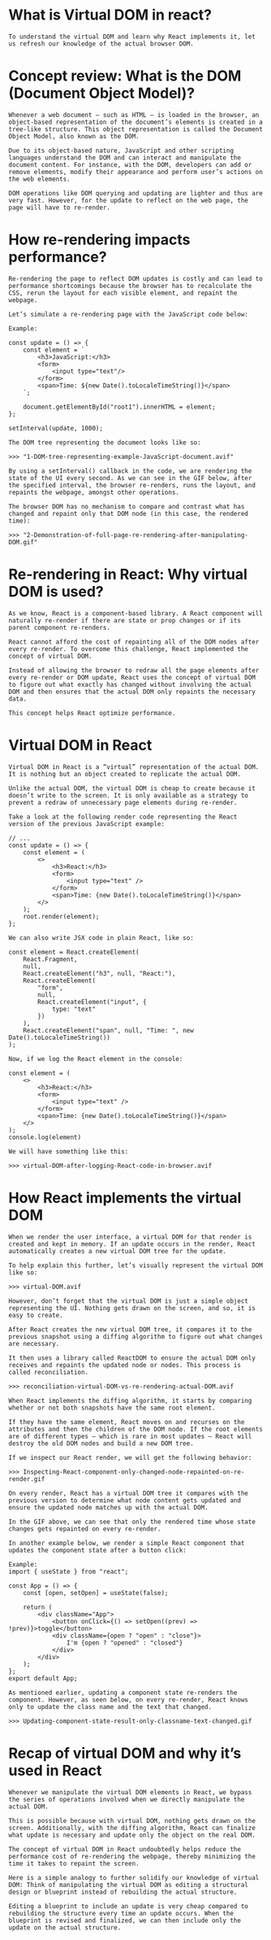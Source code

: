 # What is Virtual DOM in react?

    To understand the virtual DOM and learn why React implements it, let us refresh our knowledge of the actual browser DOM.

# Concept review: What is the DOM (Document Object Model)?

    Whenever a web document — such as HTML — is loaded in the browser, an object-based representation of the document’s elements is created in a tree-like structure. This object representation is called the Document Object Model, also known as the DOM.

    Due to its object-based nature, JavaScript and other scripting languages understand the DOM and can interact and manipulate the document content. For instance, with the DOM, developers can add or remove elements, modify their appearance and perform user’s actions on the web elements.

    DOM operations like DOM querying and updating are lighter and thus are very fast. However, for the update to reflect on the web page, the page will have to re-render.

# How re-rendering impacts performance?

    Re-rendering the page to reflect DOM updates is costly and can lead to performance shortcomings because the browser has to recalculate the CSS, rerun the layout for each visible element, and repaint the webpage.

    Let’s simulate a re-rendering page with the JavaScript code below:

    Example:

    const update = () => {
        const element = `
            <h3>JavaScript:</h3>
            <form>
                <input type="text"/>
            </form>
            <span>Time: ${new Date().toLocaleTimeString()}</span>
        `;

        document.getElementById("root1").innerHTML = element;
    };

    setInterval(update, 1000);

    The DOM tree representing the document looks like so:

    >>> "1-DOM-tree-representing-example-JavaScript-document.avif"

    By using a setInterval() callback in the code, we are rendering the state of the UI every second. As we can see in the GIF below, after the specified interval, the browser re-renders, runs the layout, and repaints the webpage, amongst other operations.

    The browser DOM has no mechanism to compare and contrast what has changed and repaint only that DOM node (in this case, the rendered time):

    >>> "2-Demonstration-of-full-page-re-rendering-after-manipulating-DOM.gif"

# Re-rendering in React: Why virtual DOM is used?

    As we know, React is a component-based library. A React component will naturally re-render if there are state or prop changes or if its parent component re-renders.

    React cannot afford the cost of repainting all of the DOM nodes after every re-render. To overcome this challenge, React implemented the concept of virtual DOM.

    Instead of allowing the browser to redraw all the page elements after every re-render or DOM update, React uses the concept of virtual DOM to figure out what exactly has changed without involving the actual DOM and then ensures that the actual DOM only repaints the necessary data.

    This concept helps React optimize performance.

# Virtual DOM in React

    Virtual DOM in React is a “virtual” representation of the actual DOM. It is nothing but an object created to replicate the actual DOM.

    Unlike the actual DOM, the virtual DOM is cheap to create because it doesn’t write to the screen. It is only available as a strategy to prevent a redraw of unnecessary page elements during re-render.

    Take a look at the following render code representing the React version of the previous JavaScript example:

    // ...
    const update = () => {
        const element = (
            <>
                <h3>React:</h3>
                <form>
                    <input type="text" />
                </form>
                <span>Time: {new Date().toLocaleTimeString()}</span>
            </>
        );
        root.render(element);
    };

    We can also write JSX code in plain React, like so:

    const element = React.createElement(
        React.Fragment,
        null,
        React.createElement("h3", null, "React:"),
        React.createElement(
            "form",
            null,
            React.createElement("input", {
                type: "text"
            })
        ),
        React.createElement("span", null, "Time: ", new Date().toLocaleTimeString())
    );

    Now, if we log the React element in the console:

    const element = (
        <>
            <h3>React:</h3>
            <form>
                <input type="text" />
            </form>
            <span>Time: {new Date().toLocaleTimeString()}</span>
        </>
    );
    console.log(element)

    We will have something like this:

    >>> virtual-DOM-after-logging-React-code-in-browser.avif

# How React implements the virtual DOM

    When we render the user interface, a virtual DOM for that render is created and kept in memory. If an update occurs in the render, React automatically creates a new virtual DOM tree for the update.

    To help explain this further, let’s visually represent the virtual DOM like so:

    >>> virtual-DOM.avif

    However, don’t forget that the virtual DOM is just a simple object representing the UI. Nothing gets drawn on the screen, and so, it is easy to create.

    After React creates the new virtual DOM tree, it compares it to the previous snapshot using a diffing algorithm to figure out what changes are necessary.

    It then uses a library called ReactDOM to ensure the actual DOM only receives and repaints the updated node or nodes. This process is called reconciliation.

    >>> reconciliation-virtual-DOM-vs-re-rendering-actual-DOM.avif

    When React implements the diffing algorithm, it starts by comparing whether or not both snapshots have the same root element.

    If they have the same element, React moves on and recurses on the attributes and then the children of the DOM node. If the root elements are of different types — which is rare in most updates — React will destroy the old DOM nodes and build a new DOM tree.

    If we inspect our React render, we will get the following behavior:

    >>> Inspecting-React-component-only-changed-node-repainted-on-re-render.gif

    On every render, React has a virtual DOM tree it compares with the previous version to determine what node content gets updated and ensure the updated node matches up with the actual DOM.

    In the GIF above, we can see that only the rendered time whose state changes gets repainted on every re-render.

    In another example below, we render a simple React component that updates the component state after a button click:

    Example:
    import { useState } from "react";

    const App = () => {
        const [open, setOpen] = useState(false);

        return (
            <div className="App">
                <button onClick={() => setOpen((prev) => !prev)}>toggle</button>
                <div className={open ? "open" : "close"}>
                    I'm {open ? "opened" : "closed"}
                </div>
            </div>
        );
    };
    export default App;

    As mentioned earlier, updating a component state re-renders the component. However, as seen below, on every re-render, React knows only to update the class name and the text that changed.

    >>> Updating-component-state-result-only-classname-text-changed.gif

# Recap of virtual DOM and why it’s used in React

    Whenever we manipulate the virtual DOM elements in React, we bypass the series of operations involved when we directly manipulate the actual DOM.

    This is possible because with virtual DOM, nothing gets drawn on the screen. Additionally, with the diffing algorithm, React can finalize what update is necessary and update only the object on the real DOM.

    The concept of virtual DOM in React undoubtedly helps reduce the performance cost of re-rendering the webpage, thereby minimizing the time it takes to repaint the screen.

    Here is a simple analogy to further solidify our knowledge of virtual DOM: Think of manipulating the virtual DOM as editing a structural design or blueprint instead of rebuilding the actual structure.

    Editing a blueprint to include an update is very cheap compared to rebuilding the structure every time an update occurs. When the blueprint is revised and finalized, we can then include only the update on the actual structure.
